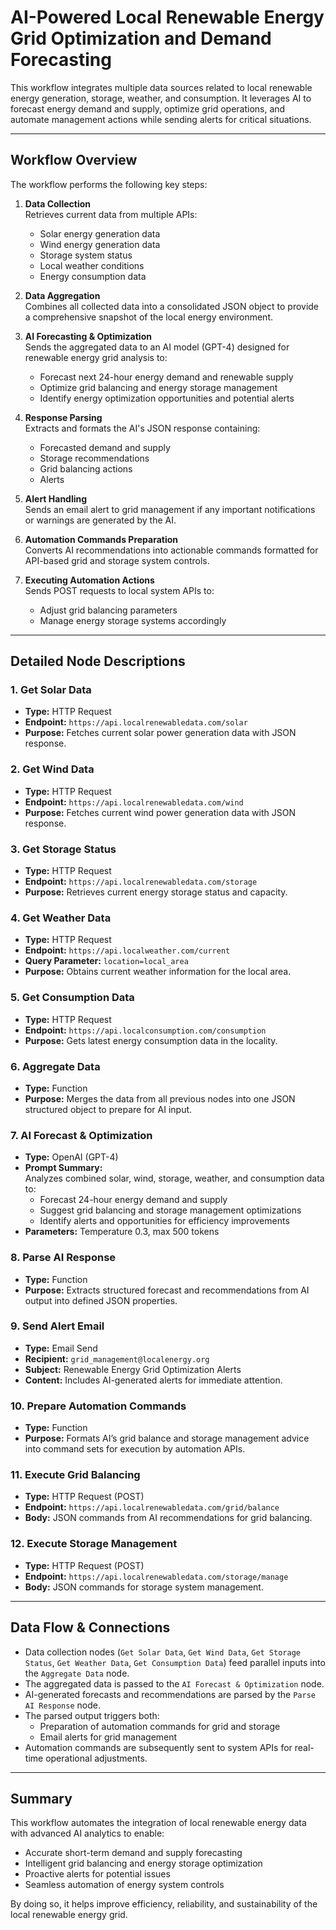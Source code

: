 # AI-Powered Local Renewable Energy Grid Optimization and Demand Forecasting

This workflow integrates multiple data sources related to local renewable energy generation, storage, weather, and consumption. It leverages AI to forecast energy demand and supply, optimize grid operations, and automate management actions while sending alerts for critical situations.

---

## Workflow Overview

The workflow performs the following key steps:

1. **Data Collection**  
   Retrieves current data from multiple APIs:
   - Solar energy generation data
   - Wind energy generation data
   - Storage system status
   - Local weather conditions
   - Energy consumption data

2. **Data Aggregation**  
   Combines all collected data into a consolidated JSON object to provide a comprehensive snapshot of the local energy environment.

3. **AI Forecasting & Optimization**  
   Sends the aggregated data to an AI model (GPT-4) designed for renewable energy grid analysis to:
   - Forecast next 24-hour energy demand and renewable supply
   - Optimize grid balancing and energy storage management
   - Identify energy optimization opportunities and potential alerts

4. **Response Parsing**  
   Extracts and formats the AI's JSON response containing:
   - Forecasted demand and supply
   - Storage recommendations
   - Grid balancing actions
   - Alerts

5. **Alert Handling**  
   Sends an email alert to grid management if any important notifications or warnings are generated by the AI.

6. **Automation Commands Preparation**  
   Converts AI recommendations into actionable commands formatted for API-based grid and storage system controls.

7. **Executing Automation Actions**  
   Sends POST requests to local system APIs to:
   - Adjust grid balancing parameters
   - Manage energy storage systems accordingly

---

## Detailed Node Descriptions

### 1. Get Solar Data  
- **Type:** HTTP Request  
- **Endpoint:** `https://api.localrenewabledata.com/solar`  
- **Purpose:** Fetches current solar power generation data with JSON response.

### 2. Get Wind Data  
- **Type:** HTTP Request  
- **Endpoint:** `https://api.localrenewabledata.com/wind`  
- **Purpose:** Fetches current wind power generation data with JSON response.

### 3. Get Storage Status  
- **Type:** HTTP Request  
- **Endpoint:** `https://api.localrenewabledata.com/storage`  
- **Purpose:** Retrieves current energy storage status and capacity.

### 4. Get Weather Data  
- **Type:** HTTP Request  
- **Endpoint:** `https://api.localweather.com/current`  
- **Query Parameter:** `location=local_area`  
- **Purpose:** Obtains current weather information for the local area.

### 5. Get Consumption Data  
- **Type:** HTTP Request  
- **Endpoint:** `https://api.localconsumption.com/consumption`  
- **Purpose:** Gets latest energy consumption data in the locality.

### 6. Aggregate Data  
- **Type:** Function  
- **Purpose:** Merges the data from all previous nodes into one JSON structured object to prepare for AI input.

### 7. AI Forecast & Optimization  
- **Type:** OpenAI (GPT-4)  
- **Prompt Summary:**  
  Analyzes combined solar, wind, storage, weather, and consumption data to:  
  - Forecast 24-hour energy demand and supply  
  - Suggest grid balancing and storage management optimizations  
  - Identify alerts and opportunities for efficiency improvements  
- **Parameters:** Temperature 0.3, max 500 tokens

### 8. Parse AI Response  
- **Type:** Function  
- **Purpose:** Extracts structured forecast and recommendations from AI output into defined JSON properties.

### 9. Send Alert Email  
- **Type:** Email Send  
- **Recipient:** `grid_management@localenergy.org`  
- **Subject:** Renewable Energy Grid Optimization Alerts  
- **Content:** Includes AI-generated alerts for immediate attention.

### 10. Prepare Automation Commands  
- **Type:** Function  
- **Purpose:** Formats AI’s grid balance and storage management advice into command sets for execution by automation APIs.

### 11. Execute Grid Balancing  
- **Type:** HTTP Request (POST)  
- **Endpoint:** `https://api.localrenewabledata.com/grid/balance`  
- **Body:** JSON commands from AI recommendations for grid balancing.

### 12. Execute Storage Management  
- **Type:** HTTP Request (POST)  
- **Endpoint:** `https://api.localrenewabledata.com/storage/manage`  
- **Body:** JSON commands for storage system management.

---

## Data Flow & Connections

- Data collection nodes (`Get Solar Data`, `Get Wind Data`, `Get Storage Status`, `Get Weather Data`, `Get Consumption Data`) feed parallel inputs into the `Aggregate Data` node.
- The aggregated data is passed to the `AI Forecast & Optimization` node.
- AI-generated forecasts and recommendations are parsed by the `Parse AI Response` node.
- The parsed output triggers both:
  - Preparation of automation commands for grid and storage
  - Email alerts for grid management
- Automation commands are subsequently sent to system APIs for real-time operational adjustments.

---

## Summary

This workflow automates the integration of local renewable energy data with advanced AI analytics to enable:

- Accurate short-term demand and supply forecasting
- Intelligent grid balancing and energy storage optimization
- Proactive alerts for potential issues
- Seamless automation of energy system controls

By doing so, it helps improve efficiency, reliability, and sustainability of the local renewable energy grid.